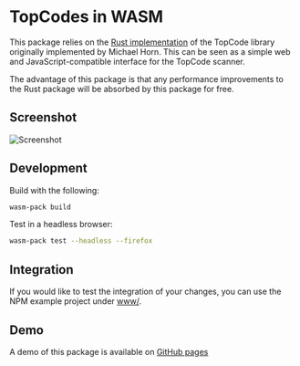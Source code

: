# TopCodes in WASM

This package relies on the [Rust
implementation](https://github.com/battesonb/topcodes-rs) of the TopCode library
originally implemented by Michael Horn. This can be seen as a simple web and
JavaScript-compatible interface for the TopCode scanner.

The advantage of this package is that any performance improvements to the Rust
package will be absorbed by this package for free.

## Screenshot

![Screenshot](docs/screenshot.png)

## Development

Build with the following:

```sh
wasm-pack build
```

Test in a headless browser:

```sh
wasm-pack test --headless --firefox
```

## Integration

If you would like to test the integration of your changes, you can use the NPM
example project under [www/](www/).

## Demo

A demo of this package is available on [GitHub pages](https://battesonb.github.io/topcodes-wasm-rs/)

